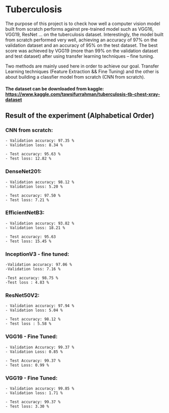 # Tuberculosis

The purpose of this project is to check how well a computer vision model built from scratch performs against pre-trained model such as VGG16, VGG19, ResNet … on the tuberculosis dataset. Interestingly, the model built from scratch performed very well, achieving an accuracy of 97% on the validation dataset and an accuracy of 95% on the test dataset. The best score was achieved by VGG19 (more than 99% on the validation dataset and test dataset) after using transfer learning techniques – fine tuning.
    
Two methods are mainly used here in order to achieve our goal. Transfer Learning techniques (Feature Extraction && Fine Tuning) and the other is about building a classfier model from scratch (CNN from scratch).

#### The dataset can be downloaded from kaggle: https://www.kaggle.com/tawsifurrahman/tuberculosis-tb-chest-xray-dataset


## Result of the experiment (Alphabetical Order)
### CNN from scratch:
    - Validation accuracy: 97.35 %
    - Validation loss: 8.34 %

    - Test accuracy: 95.63 %
    - Test loss: 12.82 %
    
### DenseNet201:
    - Validation accuracy: 98.12 %
    - Validation loss: 5.20 %
    
    - Test accuracy: 97.50 %
    - Test loss: 7.21 %

### EfficientNetB3:
    - Validation accuracy: 93.82 %
    - Validation loss: 18.21 %

    - Test accuracy: 95.63
    - Test loss: 15.45 %
    
### InceptionV3 - fine tuned:
    -Validation accuracy: 97.06 %
    -Validation loss: 7.16 %

    -Test accuracy: 98.75 %
    -Test loss : 4.83 %
    
### ResNet50V2:
    - Validation accuracy: 97.94 %
    - Validation loss: 5.04 %

    - Test accuracy: 98.12 %
    - Test loss : 5.58 %
    
### VGG16 - Fine Tuned:
    - Validation Accuracy: 99.37 %
    - Validation Loss: 0.85 %

    - Test Accuracy: 99.37 %
    - Test Loss: 0.99 %

### VGG19 - Fine Tuned:
    - Validation accuracy: 99.85 %
    - Validation loss: 1.71 %

    - Test accuracy: 99.37 %
    - Test loss: 3.30 %
